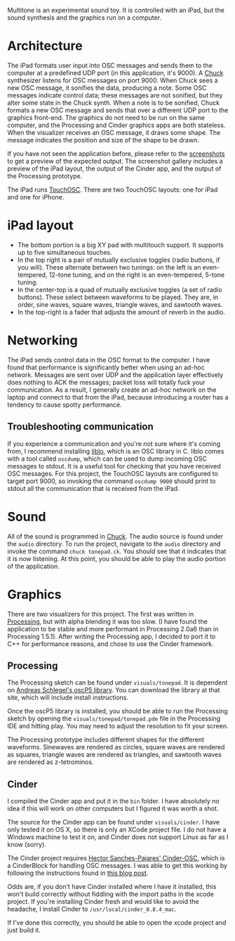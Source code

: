 Multitone is an experimental sound toy.  It is controlled with an iPad, but the sound synthesis and the graphics run on a computer. 

# Architecture

The iPad formats user input into OSC messages and sends them to the computer at a predefined UDP port (in this application, it's 9000).
A [Chuck](http://chuck.cs.princeton.edu/) synthesizer listens for OSC messages on port 9000.
When Chuck sees a new OSC message, it sonifies the data, producing a note.
Some OSC messages indicate control data; these messages are not sonified, but they alter some state in the Chuck synth.
When a note is to be sonified, Chuck formats a new OSC message and sends that over a different UDP port to the graphics front-end.  The graphics do not need to be run on the same computer, and the Processing and Cinder graphics apps are both stateless.
When the visualizer receives an OSC message, it draws some shape.  The message indicates the position and size of the shape to be drawn.

If you have not seen the application before, please refer to the [screenshots](http://imgur.com/a/vEQbX/all) to get a preview of the expected output.  The screenshot gallery includes a preview of the iPad layout, the output of the Cinder app, and the output of the Processing prototype.

The iPad runs [TouchOSC](http://itunes.apple.com/app/touchosc/id288120394?mt=8).  There are two TouchOSC layouts: one for iPad and one for iPhone.


# iPad layout

- The bottom portion is a big XY pad with multitouch support.  It supports up to five simultaneous touches.
- In the top right is a pair of mutually exclusive toggles (radio buttons, if you will).  These alternate between two tunings: on the left is an even-tempered, 12-tone tuning, and on the right is an even-tempered, 5-tone tuning.
- In the center-top is a quad of mutually exclusive toggles (a set of radio buttons).  These select between waveforms to be played.  They are, in order, sine waves, square waves, triangle waves, and sawtooth waves.
- In the top-right is a fader that adjusts the amount of reverb in the audio.

# Networking

The iPad sends control data in the OSC format to the computer.  I have found that performance is significantly better when using an ad-hoc network.  Messages are sent over UDP and the application layer effectively does nothing to ACK the messages; packet loss will totally fuck your communication.  As a result, I generally create an ad-hoc network on the laptop and connect to that from the iPad, because introducing a router has a tendency to cause spotty performance.

## Troubleshooting communication

If you experience a communication and you're not sure where it's coming from, I recommend installing [liblo](http://liblo.sourceforge.net/), which is an OSC library in C.  liblo comes with a tool called `oscdump`, which can be used to dump incoming OSC messages to stdout.  It is a useful tool for checking that you have received OSC messages.  For this project, the TouchOSC layouts are configured to target port 9000, so invoking the command `oscdump 9000` should print to stdout all the communication that is received from the iPad.

# Sound

All of the sound is programmed in [Chuck](http://chuck.cs.princeton.edu/).  The audio source is found under the `audio` directory.  To run the project, navigate to the `audio` directory and invoke the command `chuck tonepad.ck`.  You should see that it indicates that it is now listening.  At this point, you should be able to play the audio portion of the application.

# Graphics

There are two visualizers for this project.  The first was written in [Processing](http://processing.org/), but with alpha blending it was too slow.  (I have found the application to be stable and more performant in Processing 2.0a6 than in Processing 1.5.1).  After writing the Processing app, I decided to port it to C++ for performance reasons, and chose to use the Cinder framework.

## Processing

The Processing sketch can be found under `visuals/tonepad`.  It is dependent on [Andreas Schlegel's oscP5 library](http://www.sojamo.de/libraries/oscP5/).  You can download the library at that site, which will include install instructions.

Once the oscP5 library is installed, you should be able to run the Processing sketch by opening the `visuals/tonepad/tonepad.pde` file in the Processing IDE and hitting play.  You may need to adjust the resolution to fit your screen.

The Processing prototype includes different shapes for the different waveforms.  Sinewaves are rendered as circles, square waves are rendered as squares, triangle waves are rendered as triangles, and sawtooth waves are rendered as z-tetrominos.

## Cinder

I compiled the Cinder app and put it in the `bin` folder.  I have absolutely no idea if this will work on other computers but I figured it was worth a shot.

The source for the Cinder app can be found under `visuals/cinder`.  I have only tested it on OS X, so there is only an XCode project file.  I do not have a Windows machine to test it on, and Cinder does not support Linux as far as I know (sorry).

The Cinder project requires [Hector Sanches-Pajares' Cinder-OSC](https://github.com/hecspc/Cinder-OSC), which is a CinderBlock for handling OSC messages.  I was able to get this working by following the instructions found in [this blog post](https://forum.libcinder.org/#Topic/23286000000535031).

Odds are, if you don't have Cinder installed where I have it installed, this won't build correctly without fiddling with the import paths in the xcode project.  If you're installing Cinder fresh and would like to avoid the headache, I install Cinder to `/usr/local/cinder_0.8.4_mac`.

If I've done this correctly, you should be able to open the xcode project and just build it.
